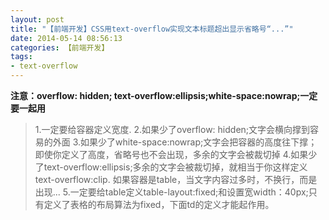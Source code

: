 ```yaml
---
layout: post
title: "【前端开发】CSS用text-overflow实现文本标题超出显示省略号“...”"
date: 2014-05-14 08:56:13
categories: 【前端开发】
tags:
- text-overflow
---
```

**注意：overflow: hidden; text-overflow:ellipsis;white-space:nowrap;一定要一起用**

> 1.一定要给容器定义宽度.
> 2.如果少了overflow: hidden;文字会横向撑到容易的外面
> 3.如果少了white-space:nowrap;文字会把容器的高度往下撑；即使你定义了高度，省略号也不会出现，多余的文字会被裁切掉
> 4.如果少了text-overflow:ellipsis;多余的文字会被裁切掉，就相当于你这样定义text-overflow:clip.
> 如果容器是table，当文字内容过多时，不换行，而是出现...
> 5.一定要给table定义table-layout:fixed;和设置宽width：40px;只有定义了表格的布局算法为fixed，下面td的定义才能起作用。